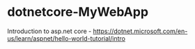 # dotnetcore-MyWebApp
Introduction to asp.net core - https://dotnet.microsoft.com/en-us/learn/aspnet/hello-world-tutorial/intro
